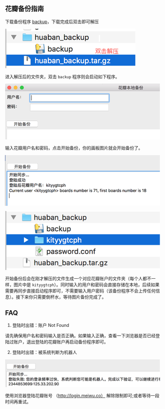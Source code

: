 

## 花瓣备份指南

下载备份程序 [backup](https://pan.baidu.com/s/1nxwUdsJfdI-P-P7i33tn-Q)，下载完成后双击即可解压

![](https://raw.githubusercontent.com/ZhuPeng/grab_huaban_board/master/image/untar.png)

进入解压后的文件夹，双击 `backup` 程序则会启动如下程序。

![image-20190126215849044](https://raw.githubusercontent.com/ZhuPeng/grab_huaban_board/master/image/start.png)

输入花瓣用户名和密码，点击开始备份，你的画板图片就会开始备份了。

![image-20190126220220140](https://raw.githubusercontent.com/ZhuPeng/grab_huaban_board/master/image/start_log.png)

![image-20190126220337322](https://raw.githubusercontent.com/ZhuPeng/grab_huaban_board/master/image/folder_user.png)

开始备份后会在刚才解压的文件生成一个对应花瓣账户的文件夹（每个人都不一样，图片中是 `kityygtcph`）。同时输入的用户和密码会直接存储在本地，后续如果需要再同步直接启动程序即可，不需要输入用户密码（该备份程序不会上传任何信息）。接下来你只需要倒杯水，等待图片备份完成了。

## FAQ

1. 登陆时出错：账户 Not Found

请先确保用户名和密码输入是否正确。如果输入正确，查看一下浏览器是否已经登陆过账户，退出登陆的花瓣账户再启动备份程序即可。



2. 登陆时出错：被系统判断为机器人

![image-20190126221031061](https://raw.githubusercontent.com/ZhuPeng/grab_huaban_board/master/image/robot.png)

使用浏览器登陆花瓣账号 （http://login.meiwu.co） 解除限制即可;或者等待一段时间再重试。